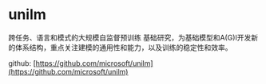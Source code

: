 # unilm

跨任务、语言和模式的大规模自监督预训练
基础研究，为基础模型和A(G)I开发新的体系结构，重点关注建模的通用性和能力，以及训练的稳定性和效率。

github: [https://github.com/microsoft/unilm](https://github.com/microsoft/unilm)